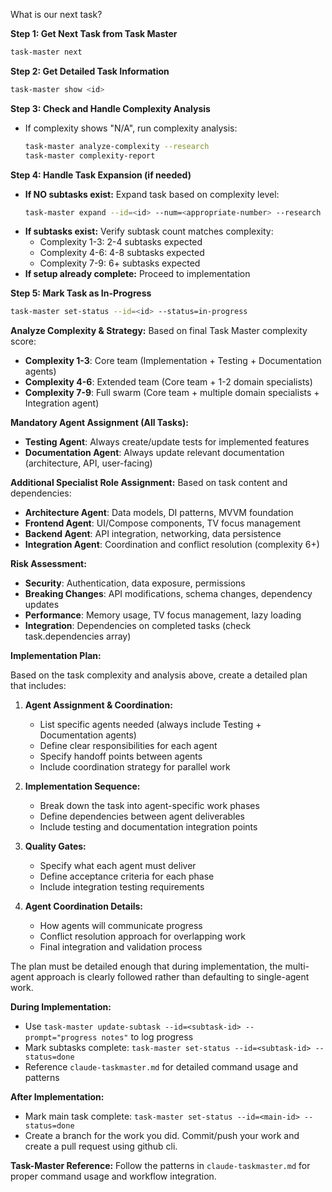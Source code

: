 What is our next task?

**Step 1: Get Next Task from Task Master**
```bash
task-master next
```

**Step 2: Get Detailed Task Information**
```bash
task-master show <id>
```

**Step 3: Check and Handle Complexity Analysis**
- If complexity shows "N/A", run complexity analysis:
  ```bash
  task-master analyze-complexity --research
  task-master complexity-report
  ```

**Step 4: Handle Task Expansion (if needed)**
- **If NO subtasks exist:** Expand task based on complexity level:
  ```bash
  task-master expand --id=<id> --num=<appropriate-number> --research
  ```
- **If subtasks exist:** Verify subtask count matches complexity:
  - Complexity 1-3: 2-4 subtasks expected
  - Complexity 4-6: 4-8 subtasks expected  
  - Complexity 7-9: 6+ subtasks expected
- **If setup already complete:** Proceed to implementation

**Step 5: Mark Task as In-Progress**
```bash
task-master set-status --id=<id> --status=in-progress
```

**Analyze Complexity & Strategy:**
Based on final Task Master complexity score:

- **Complexity 1-3**: Core team (Implementation + Testing + Documentation agents)
- **Complexity 4-6**: Extended team (Core team + 1-2 domain specialists)  
- **Complexity 7-9**: Full swarm (Core team + multiple domain specialists + Integration agent)

**Mandatory Agent Assignment (All Tasks):**
- **Testing Agent**: Always create/update tests for implemented features
- **Documentation Agent**: Always update relevant documentation (architecture, API, user-facing)

**Additional Specialist Role Assignment:**
Based on task content and dependencies:
- **Architecture Agent**: Data models, DI patterns, MVVM foundation
- **Frontend Agent**: UI/Compose components, TV focus management
- **Backend Agent**: API integration, networking, data persistence
- **Integration Agent**: Coordination and conflict resolution (complexity 6+)

**Risk Assessment:**
- **Security**: Authentication, data exposure, permissions
- **Breaking Changes**: API modifications, schema changes, dependency updates
- **Performance**: Memory usage, TV focus management, lazy loading
- **Integration**: Dependencies on completed tasks (check task.dependencies array)

**Implementation Plan:**

Based on the task complexity and analysis above, create a detailed plan that includes:

1. **Agent Assignment & Coordination:**
   - List specific agents needed (always include Testing + Documentation agents)
   - Define clear responsibilities for each agent
   - Specify handoff points between agents
   - Include coordination strategy for parallel work

2. **Implementation Sequence:**
   - Break down the task into agent-specific work phases  
   - Define dependencies between agent deliverables
   - Include testing and documentation integration points

3. **Quality Gates:**
   - Specify what each agent must deliver
   - Define acceptance criteria for each phase
   - Include integration testing requirements

4. **Agent Coordination Details:**
   - How agents will communicate progress
   - Conflict resolution approach for overlapping work
   - Final integration and validation process

The plan must be detailed enough that during implementation, the multi-agent approach is clearly followed rather than defaulting to single-agent work.

**During Implementation:**
- Use `task-master update-subtask --id=<subtask-id> --prompt="progress notes"` to log progress
- Mark subtasks complete: `task-master set-status --id=<subtask-id> --status=done`
- Reference `claude-taskmaster.md` for detailed command usage and patterns

**After Implementation:**
- Mark main task complete: `task-master set-status --id=<main-id> --status=done`
- Create a branch for the work you did. Commit/push your work and create a pull request using github cli.

**Task-Master Reference:**
Follow the patterns in `claude-taskmaster.md` for proper command usage and workflow integration.
